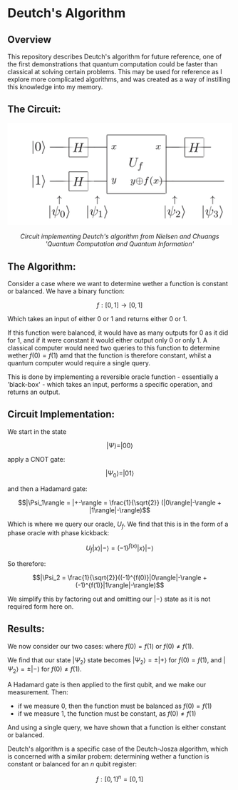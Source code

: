# Deutch's Algorithm

## Overview

This repository describes Deutch's algorithm for future reference, one of the first demonstrations that quantum computation could be faster than classical at solving certain problems. This may be used for reference as I explore more complicated algorithms, and was created as a way of instilling this knowledge into my memory.

## The Circuit:

<p align="center">
  <img src="deutch.jpeg" alt="Image 1" width="600"/>
</p>
<p align = "center">
<i>Circuit implementing Deutch's algorithm from Nielsen and Chuangs 'Quantum Computation and Quantum Information'</i>
</p> 

## The Algorithm:

Consider a case where we want to determine wether a function is constant or balanced. We have a binary function:

$$f: [0, 1] \to [0, 1]$$

Which takes an input of either 0 or 1 and returns either 0 or 1.

If this function were balanced, it would have as many outputs for 0 as it did for 1, and if it were constant it would either output only 0 or only 1. A classical computer would need two queries to this function to determine wether $f(0) = f(1)$ amd that the function is therefore constant, whilst a quantum computer would require a single query.

This is done by implementing a reversible oracle function - essentially a 'black-box' - which takes an input, performs a specific operation, and returns an output.

## Circuit Implementation:

We start in the state 

$$|\Psi\rangle = |00\rangle$$

apply a CNOT gate:

$$|\Psi_0\rangle = |01\rangle$$

and then a Hadamard gate:

$$|\Psi_1\rangle = |+-\rangle = \frac{1}{\sqrt{2}} (|0\rangle|-\rangle + |1\rangle|-\rangle)$$

Which is where we query our oracle, $U_f$. We find that this is in the form of a phase oracle with phase kickback:

$$U_f|x\rangle|-\rangle = (-1)^{f(x)}|x\rangle|-\rangle$$

So therefore:

$$|\Psi_2 = \frac{1}{\sqrt{2}}((-1)^{f(0)}|0\rangle|-\rangle + (-1)^{f(1)}|1\rangle|-\rangle)$$

We simplify this by factoring out and omitting our $|-\rangle$ state as it is not required form here on.

## Results:

We now consider our two cases: where $f(0) = f(1)$ or $f(0) \neq f(1)$.

We find that our state $|\Psi_2\rangle$ state becomes $|\Psi_2\rangle = \pm |+\rangle$ for $f(0) = f(1)$, and $|\Psi_2\rangle = \pm |-\rangle$ for $f(0) \neq f(1)$.

A Hadamard gate is then applied to the first qubit, and we make our measurement. Then:

- if we measure 0, then the function must be balanced as $f(0) = f(1)$
- if we measure 1, the function must be constant, as $f(0) \neq f(1)$

And using a single query, we have shown that a function is either constant or balanced.

Deutch's algorithm is a specific case of the Deutch-Josza algorithm, which is concerned with a similar probem: determining wether a function is constant or balanced for an $n$ qubit register:

$$f: [0, 1]^n = [0, 1]$$
